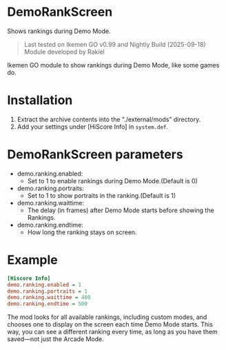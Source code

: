 # DemoRankScreen
Shows rankings during Demo Mode.

> Last tested on Ikemen GO v0.99 and Nightly Build (2025-09-18)  
> Module developed by Rakíel

Ikemen GO module to show rankings during Demo Mode, like some games do.

# Installation

1. Extract the archive contents into the "./external/mods" directory.  
2. Add your settings under [HiScore Info] in `system.def`.

# DemoRankScreen parameters

- demo.ranking.enabled:  
  - Set to 1 to enable rankings during Demo Mode.(Default is 0)  
- demo.ranking.portraits:  
  - Set to 1 to show portraits in the ranking.(Default is 1)
- demo.ranking.waittime:  
  - The delay (in frames) after Demo Mode starts before showing the Rankings.  
- demo.ranking.endtime:  
  - How long the ranking stays on screen.

# Example
```ini
[Hiscore Info]
demo.ranking.enabled = 1
demo.ranking.portraits = 1
demo.ranking.waittime = 400
demo.ranking.endtime = 500
```

The mod looks for all available rankings, including custom modes, and chooses one to display on the screen each time Demo Mode starts. This way, you can see a different ranking
every time, as long as you have them saved—not just the Arcade Mode.